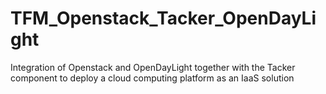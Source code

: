 # TFM_Openstack_Tacker_OpenDayLight
Integration of Openstack and OpenDayLight together with the Tacker component to deploy a cloud computing platform as an IaaS solution

